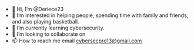 - 👋 Hi, I’m @Deriece23
- 👀 I’m interested in helping people, spending time with family and friends, and also playing basketball.
- 🌱 I’m currently learning cybersecurity.
- 💞️ I’m looking to collaborate on 
- 📫 How to reach me email cybersecpro13@gmail.com

<!---
Deriece23/Deriece23 is a ✨ special ✨ repository because its `README.md` (this file) appears on your GitHub profile.
You can click the Preview link to take a look at your changes.
--->
